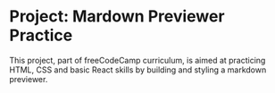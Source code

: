 # Project: Mardown Previewer Practice

This project, part of freeCodeCamp curriculum, is aimed at practicing HTML, CSS and basic React skills by building and styling a markdown previewer.